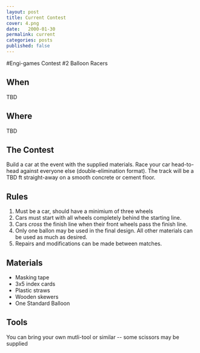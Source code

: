 ```yaml
---
layout: post
title: Current Contest
cover: 4.png
date:   2000-01-30
permalink: current
categories: posts
published: false
---
```


#Engi-games Contest #2 Balloon Racers

## When

TBD

## Where
 
TBD


## The Contest

Build a car at the event with the supplied materials. Race your car head-to-head against everyone else (double-elimination format). The track will be a TBD ft straight-away on a smooth concrete or cement floor.

## Rules

 1. Must be a car, should have a minimium of three wheels
 2. Cars must start with all wheels completely behind the starting line. 
 3. Cars *cross* the finish line when their front wheels pass the finish line.
 4. Only one ballon may be used in the final design. All other materials can be used as much as desired. 
 5. Repairs and modifications can be made between matches.

## Materials

 * Masking tape
 * 3x5 index cards
 * Plastic straws
 * Wooden skewers
 * One Standard Balloon

## Tools

You can bring your own mutli-tool or similar -- some scissors may be supplied
